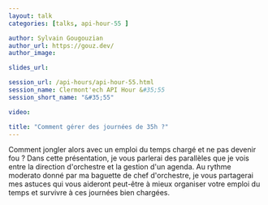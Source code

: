 ```yaml
---
layout: talk
categories: [talks, api-hour-55 ]

author: Sylvain Gougouzian
author_url: https://gouz.dev/
author_image:

slides_url:

session_url: /api-hours/api-hour-55.html
session_name: Clermont'ech API Hour &#35;55
session_short_name: "&#35;55"

video:

title: "Comment gérer des journées de 35h ?"
---
```


Comment jongler alors avec un emploi du temps chargé et ne pas devenir fou ?
Dans cette présentation, je vous parlerai des parallèles que je vois entre la
direction d'orchestre et la gestion d'un agenda. Au rythme moderato donné par
ma baguette de chef d'orchestre, je vous partagerai mes astuces qui vous
aideront peut-être à mieux organiser votre emploi du temps et survivre à ces
journées bien chargées.
